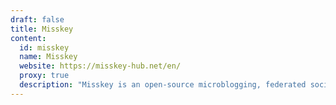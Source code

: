 ```yaml
---
draft: false
title: Misskey
content:
  id: misskey
  name: Misskey
  website: https://misskey-hub.net/en/
  proxy: true
  description: "Misskey is an open-source microblogging, federated social media platform that's free forever!"
---
```

